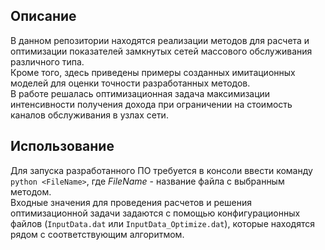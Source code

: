 ## Описание
В данном репозитории находятся реализации методов для расчета и оптимизации показателей замкнутых сетей массового обслуживания различного типа.   
Кроме того, здесь приведены примеры созданных имитационных моделей для оценки точности разработанных методов.   
В работе решалась оптимизационная задача максимизации интенсивности получения дохода при ограничении на стоимость каналов обслуживания в узлах сети.

## Использование
Для запуска разработанного ПО требуется в консоли ввести команду `python <FileName>`, где *FileName* - название файла с выбранным методом.   
Входные значения для проведения расчетов и решения оптимизационной задачи задаются с помощью конфигурационных файлов (`InputData.dat` или `InputData_Optimize.dat`), 
которые находятся рядом с соответствующим алгоритмом.
